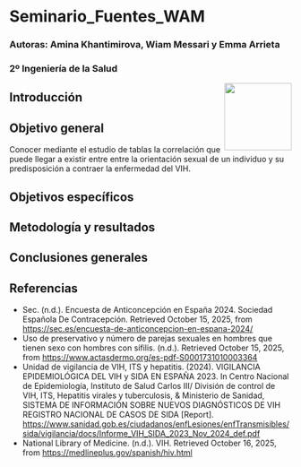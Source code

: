 # Seminario_Fuentes_WAM
### Autoras: Amina Khantimirova, Wiam Messari y Emma Arrieta
### 2º Ingeniería de la Salud

<img src='./Input/IMAGES/VIH.png' align="right" height="120" />

## Introducción

## Objetivo general
Conocer mediante el estudio de tablas la correlación que puede llegar a existir entre entre la orientación sexual de un individuo y su predisposición a contraer la enfermedad del VIH.

## Objetivos específicos

## Metodología y resultados

## Conclusiones generales

## Referencias
- Sec. (n.d.). Encuesta de Anticoncepción en España 2024. Sociedad Española De Contracepción. Retrieved October 15, 2025, from https://sec.es/encuesta-de-anticoncepcion-en-espana-2024/
- Uso de preservativo y número de parejas sexuales en hombres que tienen sexo con hombres con sífilis. (n.d.). Retrieved October 15, 2025, from https://www.actasdermo.org/es-pdf-S0001731010003364
- Unidad de vigilancia de VIH, ITS y hepatitis. (2024). VIGILANCIA EPIDEMIOLÓGICA DEL VIH y SIDA EN ESPAÑA 2023. In Centro Nacional de Epidemiología, Instituto de Salud Carlos III/ División de control de VIH, ITS, Hepatitis virales y tuberculosis, & Ministerio de Sanidad, SISTEMA DE INFORMACIÓN SOBRE NUEVOS DIAGNÓSTICOS DE VIH REGISTRO NACIONAL DE CASOS DE SIDA [Report]. https://www.sanidad.gob.es/ciudadanos/enfLesiones/enfTransmisibles/sida/vigilancia/docs/Informe_VIH_SIDA_2023_Nov_2024_def.pdf
- National Library of Medicine. (n.d.). VIH. Retrieved October 16, 2025, from https://medlineplus.gov/spanish/hiv.html

